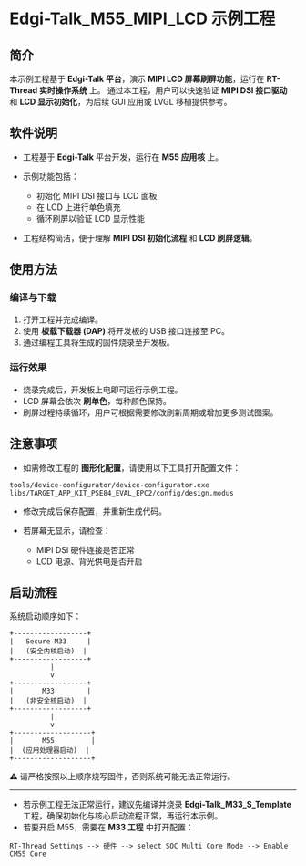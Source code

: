 # Edgi-Talk_M55_MIPI_LCD 示例工程

## 简介

本示例工程基于 **Edgi-Talk 平台**，演示 **MIPI LCD 屏幕刷屏功能**，运行在 **RT-Thread 实时操作系统** 上。
通过本工程，用户可以快速验证 **MIPI DSI 接口驱动** 和 **LCD 显示初始化**，为后续 GUI 应用或 LVGL 移植提供参考。

## 软件说明

* 工程基于 **Edgi-Talk** 平台开发，运行在 **M55 应用核** 上。
* 示例功能包括：

  * 初始化 MIPI DSI 接口与 LCD 面板
  * 在 LCD 上进行单色填充
  * 循环刷屏以验证 LCD 显示性能
* 工程结构简洁，便于理解 **MIPI DSI 初始化流程** 和 **LCD 刷屏逻辑**。

## 使用方法

### 编译与下载

1. 打开工程并完成编译。
2. 使用 **板载下载器 (DAP)** 将开发板的 USB 接口连接至 PC。
3. 通过编程工具将生成的固件烧录至开发板。

### 运行效果

* 烧录完成后，开发板上电即可运行示例工程。
* LCD 屏幕会依次 **刷单色**，每种颜色保持。
* 刷屏过程持续循环，用户可根据需要修改刷新周期或增加更多测试图案。

## 注意事项

* 如需修改工程的 **图形化配置**，请使用以下工具打开配置文件：

```
tools/device-configurator/device-configurator.exe
libs/TARGET_APP_KIT_PSE84_EVAL_EPC2/config/design.modus
```

* 修改完成后保存配置，并重新生成代码。
* 若屏幕无显示，请检查：

  * MIPI DSI 硬件连接是否正常
  * LCD 电源、背光供电是否开启

## 启动流程

系统启动顺序如下：

```
+------------------+
|   Secure M33     |
|   (安全内核启动)  |
+------------------+
          |
          v
+------------------+
|       M33        |
|   (非安全核启动)  |
+------------------+
          |
          v
+-------------------+
|       M55         |
|  (应用处理器启动)  |
+-------------------+
```

⚠️ 请严格按照以上顺序烧写固件，否则系统可能无法正常运行。

---

* 若示例工程无法正常运行，建议先编译并烧录 **Edgi-Talk_M33_S_Template** 工程，确保初始化与核心启动流程正常，再运行本示例。
* 若要开启 M55，需要在 **M33 工程** 中打开配置：

```
RT-Thread Settings --> 硬件 --> select SOC Multi Core Mode --> Enable CM55 Core
```